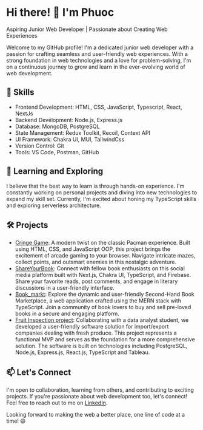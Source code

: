 <p align="center">
  <h1>Hi there! 👋 I'm Phuoc</h1>
</p>

Aspiring Junior Web Developer | Passionate about Creating Web Experiences

Welcome to my GitHub profile! I'm a dedicated junior web developer with a passion for crafting seamless and user-friendly web experiences. With a strong foundation in web technologies and a love for problem-solving, I'm on a continuous journey to grow and learn in the ever-evolving world of web development.

## 🚀 Skills

- Frontend Development: HTML, CSS, JavaScript, Typescript, React, NextJs
- Backend Development: Node.js, Express.js
- Database: MongoDB, PostgreSQL
- State Management: Redux Toolkit, Recoil, Context API
- UI Framework: Chakra UI, MUI, TailwindCss
- Version Control: Git
- Tools: VS Code, Postman, GitHub

## 🌱 Learning and Exploring

I believe that the best way to learn is through hands-on experience. I'm constantly working on personal projects and diving into new technologies to expand my skill set. Currently, I'm excited about honing my TypeScript skills and exploring serverless architecture.

## 🛠️ Projects

- [Cringe Game](https://cringe-game.netlify.app/): A modern twist on the classic Pacman experience. Built using HTML, CSS, and JavaScript OOP, this project brings the excitement of arcade gaming to your browser. Navigate intricate mazes, collect points, and outsmart enemies in this nostalgic adventure.
- [ShareYourBook](https://share-your-book.vercel.app/): Connect with fellow book enthusiasts on this social media platform built with Next.js, Chakra UI, TypeScript, and Firebase. Share your favorite reads, post comments, and engage in literary discussions in a user-friendly interface.
- [Book_markt](https://marktbook.vercel.app/): Explore the dynamic and user-friendly Second-Hand Book Marketplace, a web application crafted using the MERN stack with TypeScript. Join a community of book lovers to buy and sell pre-loved books in a secure and engaging platform.
- [Fruit Inspection project](https://fruit-project.vercel.app/): Collaborating with a data analyst student, we developed a user-friendly software solution for import/export companies dealing with fresh produce. This project represents a functional MVP and serves as the foundation for a more comprehensive solution. The software is built on technologies including PostgreSQL, Node.js, Express.js, React.js, TypeScript and Tableau.

## 📫 Let's Connect

I'm open to collaboration, learning from others, and contributing to exciting projects. If you're passionate about web development too, let's connect! Feel free to reach out to me on [LinkedIn](https://www.linkedin.com/in/phuoc-l-56b894116/).

Looking forward to making the web a better place, one line of code at a time! 😄
